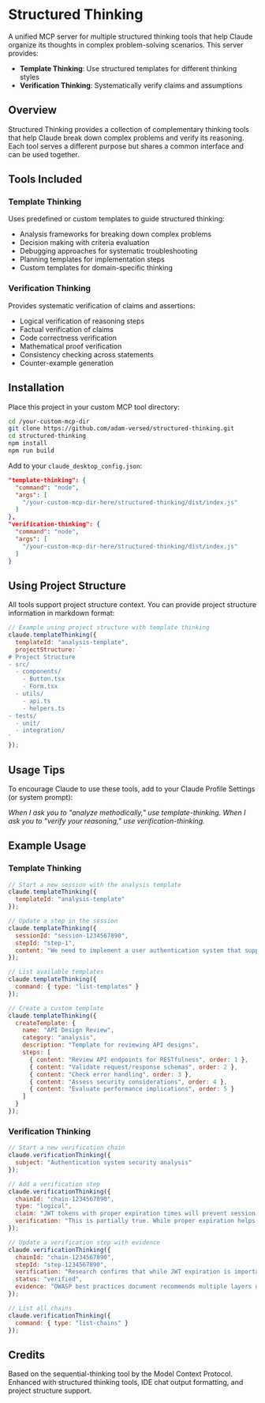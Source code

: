 # Structured Thinking

A unified MCP server for multiple structured thinking tools that help Claude organize its thoughts in complex problem-solving scenarios. This server provides:

- **Template Thinking**: Use structured templates for different thinking styles
- **Verification Thinking**: Systematically verify claims and assumptions

## Overview

Structured Thinking provides a collection of complementary thinking tools that help Claude break down complex problems and verify its reasoning. Each tool serves a different purpose but shares a common interface and can be used together.

## Tools Included

### Template Thinking

Uses predefined or custom templates to guide structured thinking:

- Analysis frameworks for breaking down complex problems
- Decision making with criteria evaluation
- Debugging approaches for systematic troubleshooting
- Planning templates for implementation steps
- Custom templates for domain-specific thinking

### Verification Thinking

Provides systematic verification of claims and assertions:

- Logical verification of reasoning steps
- Factual verification of claims
- Code correctness verification
- Mathematical proof verification
- Consistency checking across statements
- Counter-example generation

## Installation

Place this project in your custom MCP tool directory:

```bash
cd /your-custom-mcp-dir
git clone https://github.com/adam-versed/structured-thinking.git
cd structured-thinking
npm install
npm run build 
```

Add to your `claude_desktop_config.json`:

```json
"template-thinking": {
  "command": "node",
  "args": [
    "/your-custom-mcp-dir-here/structured-thinking/dist/index.js"
  ]
},
"verification-thinking": {
  "command": "node",
  "args": [
    "/your-custom-mcp-dir-here/structured-thinking/dist/index.js"
  ]
}
```

## Using Project Structure

All tools support project structure context. You can provide project structure information in markdown format:

```javascript
// Example using project structure with template thinking
claude.templateThinking({
  templateId: "analysis-template",
  projectStructure: `
# Project Structure
- src/
  - components/
    - Button.tsx
    - Form.tsx
  - utils/
    - api.ts
    - helpers.ts
- tests/
  - unit/
  - integration/
`
});
```

## Usage Tips

To encourage Claude to use these tools, add to your Claude Profile Settings (or system prompt):

_When I ask you to "analyze methodically," use template-thinking. When I ask you to "verify your reasoning," use verification-thinking._

## Example Usage

### Template Thinking

```javascript
// Start a new session with the analysis template
claude.templateThinking({
  templateId: "analysis-template"
});

// Update a step in the session
claude.templateThinking({
  sessionId: "session-1234567890",
  stepId: "step-1",
  content: "We need to implement a user authentication system that supports both password and OAuth login methods."
});

// List available templates
claude.templateThinking({
  command: { type: "list-templates" }
});

// Create a custom template
claude.templateThinking({
  createTemplate: {
    name: "API Design Review",
    category: "analysis",
    description: "Template for reviewing API designs",
    steps: [
      { content: "Review API endpoints for RESTfulness", order: 1 },
      { content: "Validate request/response schemas", order: 2 },
      { content: "Check error handling", order: 3 },
      { content: "Assess security considerations", order: 4 },
      { content: "Evaluate performance implications", order: 5 }
    ]
  }
});
```

### Verification Thinking

```javascript
// Start a new verification chain
claude.verificationThinking({
  subject: "Authentication system security analysis"
});

// Add a verification step
claude.verificationThinking({
  chainId: "chain-1234567890",
  type: "logical",
  claim: "JWT tokens with proper expiration times will prevent session hijacking",
  verification: "This is partially true. While proper expiration helps mitigate some risks, it doesn't fully prevent token theft via XSS attacks."
});

// Update a verification step with evidence
claude.verificationThinking({
  chainId: "chain-1234567890",
  stepId: "step-1234567890",
  verification: "Research confirms that while JWT expiration is important, it must be combined with secure transmission (HTTPS) and proper storage (HttpOnly cookies).",
  status: "verified",
  evidence: "OWASP best practices document recommends multiple layers of protection beyond just token expiration."
});

// List all chains
claude.verificationThinking({
  command: { type: "list-chains" }
});
```

## Credits

Based on the sequential-thinking tool by the Model Context Protocol. Enhanced with structured thinking tools, IDE chat output formatting, and project structure support.